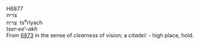 <body>
  <p>H6877<br>  צריח  <br> צְּרִיַח  ‎  ts<sup>e</sup>rı̂yach  <br><i>tser-ee‘-akh </i><br>From <a href="h6873.htm">6873</a> in the sense of <i>clearness</i> of vision; a <i>citadel: - </i>high place, hold.<br></p>
 </body>